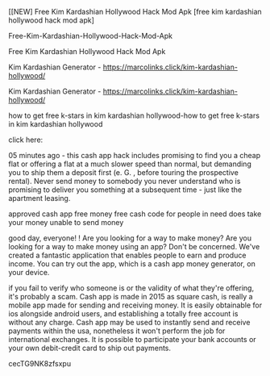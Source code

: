 [[NEW] Free Kim Kardashian Hollywood Hack Mod Apk [free kim kardashian hollywood hack mod apk]

Free-Kim-Kardashian-Hollywood-Hack-Mod-Apk

Free Kim Kardashian Hollywood Hack Mod Apk

Kim Kardashian Generator - https://marcolinks.click/kim-kardashian-hollywood/

Kim Kardashian Generator - https://marcolinks.click/kim-kardashian-hollywood/

how to get free k-stars in kim kardashian hollywood-how to get free k-stars in kim kardashian hollywood

click here:

05 minutes ago - this cash app hack includes promising to find you a cheap flat or offering a flat at a much slower speed than normal, but demanding you to ship them a deposit first (e. G. , before touring the prospective rental). Never send money to somebody you never understand who is promising to deliver you something at a subsequent time - just like the apartment leasing.

approved cash app free money free cash code for people in need does take your money unable to send money

good day, everyone! ! Are you looking for a way to make money? Are you looking for a way to make money using an app? Don't be concerned. We've created a fantastic application that enables people to earn and produce income. You can try out the app, which is a cash app money generator, on your device.

if you fail to verify who someone is or the validity of what they're offering, it's probably a scam. Cash app is made in 2015 as square cash, is really a mobile app made for sending and receiving money. It is easily obtainable for ios alongside android users, and establishing a totally free account is without any charge. Cash app may be used to instantly send and receive payments within the usa, nonetheless it won't perform the job for international exchanges. It is possible to participate your bank accounts or your own debit-credit card to ship out payments.

cecTG9NK8zfsxpu

